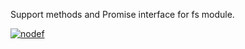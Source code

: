 Support methods and Promise interface for fs module.


[![nodef](https://merferry.glitch.me/card/extra-fs.svg)](https://nodef.github.io)
